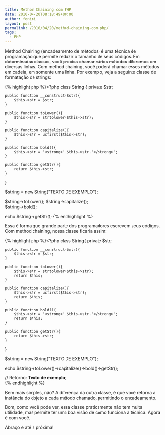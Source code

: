 ```yaml
---
title: Method Chaining com PHP
date: 2010-04-20T08:18:49+00:00
author: fonini
layout: post
permalink: /2010/04/20/method-chaining-com-php/
tags:
  - PHP
---
```

Method Chaining (encadeamento de métodos) é uma técnica de programação que permite reduzir o tamanho de seus códigos. Em determinadas classes, você precisa chamar vários métodos diferentes em diversas linhas. Com method chaining, você poderá chamar esses métodos em cadeia, em somente uma linha. Por exemplo, veja a seguinte classe de formatação de strings:

{% highlight php %}<?php
class String {
	private $str;

	public function __construct($str){	  
		$this->str = $str;
	}

	public function toLower(){	  
		$this->str = strtolower($this->str);
	}

	public function capitalize(){	  
		$this->str = ucfirst($this->str);
	}

	public function bold(){	  
		$this->str = '<strong>'.$this->str.'</strong>';
	}

	public function getStr(){	  
		return $this->str;
	}
}

$string = new String("TEXTO DE EXEMPLO");

$string->toLower();
$string->capitalize();  
$string->bold();

echo $string->getStr();
{% endhighlight %}

Essa é forma que grande parte dos programadores escrevem seus códigos. Com method chaining, nossa classe ficaria assim:

{% highlight php %}<?php
class String{
	private $str;

	public function __construct($str){	  
		$this->str = $str;
	}

	public function toLower(){	  
		$this->str = strtolower($this->str);  
		return $this;
	}

	public function capitalize(){	  
		$this->str = ucfirst($this->str);  
		return $this;
	}

	public function bold(){	  
		$this->str = '<strong>'.$this->str.'</strong>';  
		return $this;
	}

	public function getStr(){
		return $this->str;
	}
}

$string = new String("TEXTO DE EXEMPLO");

echo $string->toLower()->capitalize()->bold()->getStr();
  
// Retorno: <strong>Texto de exemplo</strong>;  
{% endhighlight %}

Bem mais simples, não? A diferença da outra classe, é que você retorna a instância do objeto a cada método chamado, permitindo o encadeamento.

Bom, como você pode ver, essa classe praticamente não tem muita utilidade, mas permite ter uma boa visão de como funciona a técnica. Agora é com você.

Abraço e até a próxima!